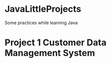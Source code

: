 # JavaLittleProjects
Some practices while learning Java


# Project 1 Customer Data Management System
